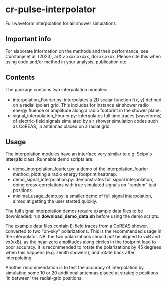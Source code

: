 # cr-pulse-interpolator
Full waveform interpolation for air shower simulations

## Important info
For elaborate information on the methods and their performance, see 
Corstanje et al. (2023), arXiv xxxx.xxxxx, doi xx.xxxx,
Please cite this when using code and/or method in your analysis, publication etc.

## Contents
The package contains two interpolation modules:
- interpolation_Fourier.py: interpolates a 2D scalar function f(x, y) defined on a radial (polar) grid.
  This includes for instance air shower radio energy fluence or amplitude along a radio footprint in the shower plane.
- signal_interpolation_Fourier.py: interpolates full time traces (waveforms) of electric-field signals simulated by air shower simulation codes such as CoREAS, in antennas placed on a radial grid.

## Usage 
The interpolation modules have an interface very similar to e.g. Scipy's **interp1d** class.
Runnable demo scripts are:
- demo_interpolation_fourier.py: a demo of the interpolation_fourier method, plotting a radio energy footprint heatmap.
- demo_signal_interpolation.py: demonstrates full signal interpolation, doing cross-correlations with true simulated signals on "random" test positions.
- minimal_usage_demo.py: a smaller demo of full signal interpolation, aimed at getting the user started quickly.

The full signal interpolation demos require example data files to be downloaded:
run **download_demo_data.sh** before using the demo scripts.

The example data files contain E-field traces from a CoREAS shower, converted to two "on-sky" polarizations.
This is the recommended usage in the interpolator.
NB. the two polarizations should _not_ be aligned to vxB and vx(vxB), as the near-zero amplitudes along circles in the footprint lead to poor accuracy.
It is recommended to rotate the polarizations by 45 degrees when this happens (e.g. zenith showers), and rotate back after interpolating.

Another recommendation is to test the accuracy of interpolation by simulating some 10 or 20 additional antennas placed at strategic positions 'in between' the radial-grid positions.
